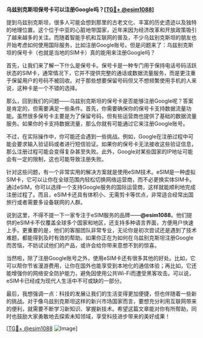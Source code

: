 **乌兹别克斯坦保号卡可以注册Google吗？[[TG💪+ @esim1088](https://t.me/s/esim1088)]**

提到乌兹别克斯坦，很多人可能会想到那里的古老文化、丰富的历史遗迹以及独特的地理位置。这个位于中亚的心脏地带国家，近年来因为经济改革和开放政策吸引了越来越多的关注。而随着智能手机和互联网的普及，不少乌兹别克斯坦的朋友也开始考虑如何使用国际服务，比如注册Google账号。但是问题来了：乌兹别克斯坦的保号卡（也就是当地的SIM卡）真的能用来注册Google吗？

首先，让我们来了解一下什么是保号卡。保号卡是一种专门用于保持电话号码活跃状态的SIM卡，通常情况下，它并不提供完整的通话或数据流量服务，而是更注重于保留用户的号码不被回收。对于那些想要保留号码但又不想频繁使用手机的人来说，这种卡是一个不错的选择。

那么，回到我们的问题——乌兹别克斯坦的保号卡是否能够注册Google呢？答案是肯定的，但需要满足一些条件。首先，你需要确保你的保号卡支持数据流量功能。虽然很多保号卡主要是为了保留号码，但有些运营商也提供了基础的数据流量服务。如果你的卡支持数据流量，那么你就有可能通过它来注册Google账号。

不过，在实际操作中，你可能还会遇到一些挑战。例如，Google在注册过程中可能会要求输入验证码或者进行短信验证。如果你的保号卡无法接收这些验证信息，那么注册过程可能会变得复杂甚至失败。此外，Google对某些国家的IP地址可能会有一定的限制，这也可能导致注册失败。

针对这些问题，有一个非常实用的解决方案就是使用eSIM技术。eSIM是一种虚拟SIM卡，它可以让你在全球范围内轻松切换网络运营商，而不必更换实体SIM卡。通过eSIM，你可以选择一个支持Google服务的国际运营商，这样就能顺利地完成注册过程了。而且，eSIM卡还具有体积小、无需剪卡等优点，非常适合经常出国旅行或者需要多设备联网的人群。

说到这里，不得不提一下一家专注于eSIM服务的品牌——**@esim1088**。他们提供的eSIM卡不仅覆盖全球多个国家和地区，还支持多种语言界面，方便用户快速上手。更重要的是，他们的客服团队非常专业，无论你是初次尝试还是遇到了技术难题，都能得到及时有效的帮助。如果你正在为如何在乌兹别克斯坦注册Google而苦恼，不妨试试他们的产品，或许会给你带来意想不到的惊喜。

当然啦，除了注册Google账号之外，使用eSIM卡还有很多其他的好处。比如，它可以帮你节省漫游费用，让你在国外也能享受到本地化的通信体验；再比如，它还能增强你的网络安全防护能力，避免因使用公共Wi-Fi而遭受黑客攻击。可以说，eSIM卡已经成为现代人生活中不可或缺的一部分。

最后，我想强调一点：科技的发展让我们的生活变得更加便捷，但也伴随着一些新的挑战。对于像乌兹别克斯坦这样的新兴市场国家而言，要想充分利用互联网带来的便利，就需要不断学习新知识、掌握新技术。希望这篇文章能对你有所帮助，同时也鼓励大家勇敢地去探索未知领域，享受科技进步带来的美好成果！

[[TG💪+ @esim1088](https://t.me/s/esim1088) ![Image](https://i.postimg.cc/4NQfJmqS/Snipaste-2025-05-13-00-14-12.png)]